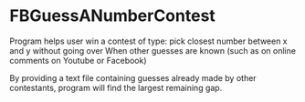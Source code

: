 # FBGuessANumberContest
Program helps user win a contest of type: pick closest number between x and y without going over 
When other guesses are known (such as on online comments on Youtube or Facebook)

By providing a text file containing guesses already made by other contestants, program will find the largest remaining gap.
